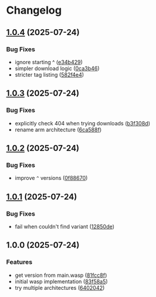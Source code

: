 # Changelog

## [1.0.4](https://github.com/cprecioso/asdf-wasp/compare/v1.0.3...v1.0.4) (2025-07-24)


### Bug Fixes

* ignore starting ^ ([e34b429](https://github.com/cprecioso/asdf-wasp/commit/e34b42983256bf0a44940efcc80cae0fcb482cae))
* simpler download logic ([0ca3b46](https://github.com/cprecioso/asdf-wasp/commit/0ca3b46af09872de149b1abdf425598834f5fa3a))
* stricter tag listing ([582f4e4](https://github.com/cprecioso/asdf-wasp/commit/582f4e4fb542e549e1d13670ae9b8d7d636845d7))

## [1.0.3](https://github.com/cprecioso/asdf-wasp/compare/v1.0.2...v1.0.3) (2025-07-24)


### Bug Fixes

* explicitly check 404 when trying downloads ([b3f308d](https://github.com/cprecioso/asdf-wasp/commit/b3f308d587b1911bbba188a84fc661fcd1e00015))
* rename arm architecture ([6ca588f](https://github.com/cprecioso/asdf-wasp/commit/6ca588f004363fb96f52f898b472bab17c4f8aa7))

## [1.0.2](https://github.com/cprecioso/asdf-wasp/compare/v1.0.1...v1.0.2) (2025-07-24)


### Bug Fixes

* improve `^` versions ([0f88670](https://github.com/cprecioso/asdf-wasp/commit/0f88670440bd8e4eda86e5704a867908e095785b))

## [1.0.1](https://github.com/cprecioso/asdf-wasp/compare/v1.0.0...v1.0.1) (2025-07-24)


### Bug Fixes

* fail when couldn't find variant ([12850de](https://github.com/cprecioso/asdf-wasp/commit/12850de91dd69a9711943c96d11ef108a71ad1ff))

## 1.0.0 (2025-07-24)


### Features

* get version from main.wasp ([81fcc8f](https://github.com/cprecioso/asdf-wasp/commit/81fcc8fc0dcba2b577453625c1529a24d2785fb0))
* initial wasp implementation ([83f58a5](https://github.com/cprecioso/asdf-wasp/commit/83f58a531a9464b492fdf9c7ec0758a878c87bfb))
* try multiple architectures ([6402042](https://github.com/cprecioso/asdf-wasp/commit/640204220442636ff4c373ef258c2dbfdd6f2751))
